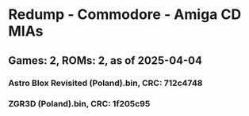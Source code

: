# Redump - Commodore - Amiga CD MIAs
## Games: 2, ROMs: 2, as of 2025-04-04

### Astro Blox Revisited (Poland).bin, CRC: 712c4748
### ZGR3D (Poland).bin, CRC: 1f205c95
